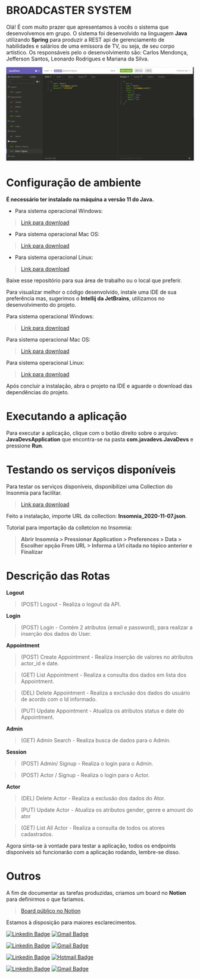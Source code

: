 # BROADCASTER SYSTEM

Olá! É com muito prazer que apresentamos à vocês o sistema que desenvolvemos em grupo. 
O sistema foi desenvolvido na linguagem **Java** utilizando **Spring** para produzir a REST api de gerenciamento de habilidades e salários de uma emissora de TV, ou seja, de seu corpo artístico.
Os responsáveis pelo o desenvolvimento são: Carlos Mendonça, Jefferson Santos, Leonardo Rodrigues e Mariana da Silva.

<p align="center"> <img src="Insomnia.PNG" /> </p>

# Configuração de ambiente
**É necessário ter instalado na máquina a versão 11 do Java.**

- Para sistema operacional Windows:
>[Link para download](https://www.oracle.com/java/technologies/javase-jdk11-downloads.html)

- Para sistema operacional Mac OS:
>[Link para download](https://www.oracle.com/java/technologies/javase-jdk11-downloads.html)

- Para sistema operacional Linux:
>[Link para download](https://www.oracle.com/java/technologies/javase-jdk11-downloads.html)

Baixe esse repositório para sua área de trabalho ou o local que preferir.

Para visualizar melhor o código desenvolvido, instale uma IDE de sua preferência mas, sugerimos o **Intellij da JetBrains**, utilizamos no desenvolvimento do projeto.

Para sistema operacional Windows:
>[Link para download](https://www.jetbrains.com/idea/download/#section=windows)

Para sistema operacional Mac OS:
>[Link para download](https://www.jetbrains.com/idea/download/#section=mac)

Para sistema operacional Linux:
>[Link para download](https://www.jetbrains.com/idea/download/#section=linux)

Após concluir a instalação, abra o projeto na IDE e aguarde o download das dependências do projeto.

# Executando a aplicação
Para executar a aplicação, clique com o botão direito sobre o arquivo: **JavaDevsApplication** que encontra-se na pasta **com.javadevs.JavaDevs** e pressione **Run**.

# Testando os serviços disponíveis
Para testar os serviços disponíveis, disponibilizei uma Collection do Insonmia para facilitar.

>[Link para download](https://insomnia.rest/download/#windows)

Feito a instalação, importe URL da collection: **Insomnia_2020-11-07.json**.

Tutorial para importação da colletcion no Insomnia:
> **Abrir Insomnia > Pressionar Application > Preferences > Data > Escolher opção From URL > Informa a Url citada no tópico anterior e Finalizar**

# Descrição das Rotas


**Logout**

> (POST) Logout  - Realiza o logout da API.

**Login**

> (POST) Login -  Contém 2 atributos (email e password), para realizar a inserção dos dados do User.

**Appointment**

> (POST) Create Appointment - Realiza inserção de valores no atributos actor_id e date.

> (GET) List Appointment -  Realiza a consulta dos dados em lista dos Appointment.

> (DEL) Delete Appointment - Realiza a exclusão dos dados do usuário de acordo com o Id informado.

> (PUT) Update Appointment - Atualiza os atributos status e date do Appointment.

**Admin**

> (GET) Admin Search - Realiza busca de dados para o Admin.

**Session**

> (POST) Admin/ Signup - Realiza o login para o Admin.

> (POST) Actor / Signup - Realiza o login para o Actor.

**Actor**

> (DEL) Delete Actor  - Realiza a exclusão dos dados do Ator.

> (PUT) Update Actor - Atualiza os atributos gender, genre e amount do ator

> (GET) List All Actor - Realiza a consulta de todos os atores cadastrados.

Agora sinta-se à vontade para testar a aplicação, todos os endpoints disponíveis só funcionarão com a aplicação rodando, lembre-se disso.

# Outros
A fim de documentar as tarefas produzidas, criamos um board no **Notion** para definirmos o que fariamos.

>[Board público no Notion](https://www.notion.so/42b50322445b4899a662cba42d24e04b?v=688a6d6949e14b66917e923dcc08dbce)

Estamos  à disposição para maiores esclarecimentos.

[![Linkedin Badge](https://img.shields.io/badge/-Carlos-blue?style=flat-square&logo=Linkedin&logoColor=white&link=https://www.linkedin.com/in/carlos-vieira-7b8830197/)](https://www.linkedin.com/in/carlos-vieira-7b8830197/)
[![Gmail Badge](https://img.shields.io/badge/-carlos.m.vieira@accenture.com-c14438?style=flat-square&logo=Gmail&logoColor=white&link=mailto:carlos.m.vieira@accenture.com)](mailto:carlos.m.vieira@accenture.com)

[![Linkedin Badge](https://img.shields.io/badge/-Jefferson-blue?style=flat-square&logo=Linkedin&logoColor=white&link=https://www.linkedin.com/in/jefferson-yuiti-dos-santos/)](https://www.linkedin.com/in/jefferson-yuiti-dos-santos/)
[![Gmail Badge](https://img.shields.io/badge/-yuiti.santos@gmail.com-c14438?style=flat-square&logo=Gmail&logoColor=white&link=mailto:yuiti.santos@gmail.com)](mailto:yuiti.santos@gmail.com)


[![Linkedin Badge](https://img.shields.io/badge/-Leonardo-blue?style=flat-square&logo=Linkedin&logoColor=white&link=https://www.linkedin.com/in/devleonardorodrigues/)](https://www.linkedin.com/in/devleonardorodrigues/) 
[![Hotmail Badge](https://img.shields.io/badge/-leonardo.rodrigues1994@hotmail.com-blue?style=flat-square&logo=Email&logoColor=white&link=mailto:leonardo.rodrigues1994@hotmail.com/)](mailto:leonardo.rodrigues1994@hotmail.com) 

[![Linkedin Badge](https://img.shields.io/badge/-Mariana-blue?style=flat-square&logo=Linkedin&logoColor=white&link=https://www.linkedin.com/in/mariana-da-silva-61a1a21b3/)](https://www.linkedin.com/in/mariana-da-silva-61a1a21b3/)
[![Gmail Badge](https://img.shields.io/badge/-contactmarianadasilva@gmail.com-c14438?style=flat-square&logo=Gmail&logoColor=white&link=mailto:contactmarianadasilva@gmail.com)](mailto:contactmarianadasilva@gmail.com)

